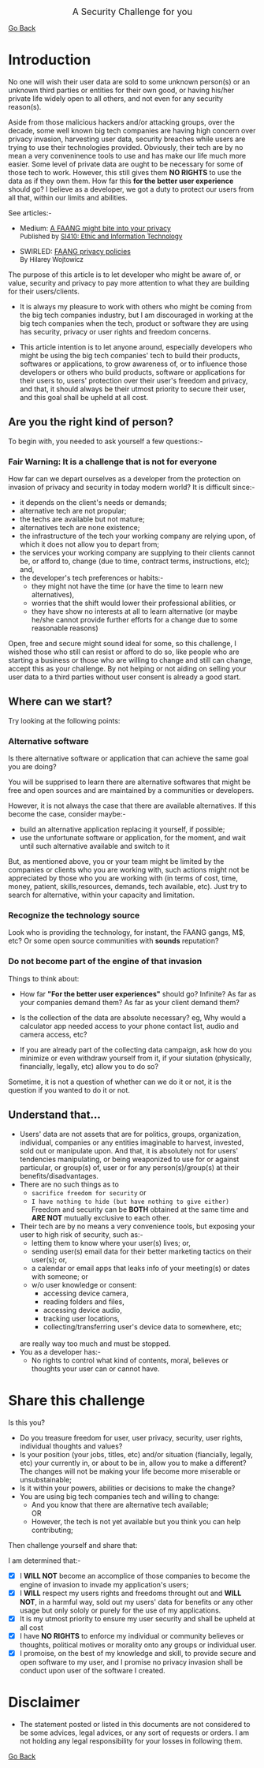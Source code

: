 <div style="text-align:center;font-size:large">A Security Challenge for you
</div>

[Go Back](../../README.md)

# Introduction
No one will wish their user data are sold to some unknown person(s) or an unknown third parties or entities for their own good, or having his/her private life widely open to all others, and not even for any security reason(s). 

Aside from those malicious hackers and/or attacking groups, over the decade, some well known big tech companies are having high concern over privacy invasion, harvesting user data, security breaches while users are trying to use their technologies provided. Obviously, their tech are by no mean a very conveninence tools to use and has make our life much more easier. Some level of private data are ought to be necessary for some of those tech to work. However, this still gives them __NO RIGHTS__ to use the data as if they own them. How far this __for the better user experience__ should go? I believe as a developer, we got a duty to protect our users from all that, within our limits and abilities.

See articles:- 

- Medium: [A FAANG might bite into your privacy](https://medium.com/si-410-ethics-and-information-technology/a-faang-might-bite-into-your-privacy-dcd240defe1b) <br />
<span style="font-size:small">Published by [SI410: Ethic and Information Technology](https://medium.com/si-410-ethics-and-information-technology)</span>

- SWIRLED: [FAANG privacy policies](https://swirled.com/faang-privacy-policies/) <br />
<span style="font-size:small">By Hilarey Wojtowicz</span>

The purpose of this article is to let developer who might be aware of, or value, security and privacy to pay more attention to what they are building for their users/clients.

- It is always my pleasure to work with others who might be coming from the big tech companies industry, but I am discouraged in working at the big tech companies when the tech, product or software they are using has security, privacy or user rights and freedom concerns.

- This article intention is to let anyone around, especially developers who might be using the big tech companies' tech to build their products, softwares or applications, to grow awareness of, or to influence those developers or others who build products, software or applications for their users to, users' protection over their user's freedom and privacy, and that, it should always be their utmost priority to secure their user, and this goal shall be upheld at all cost. 

## Are you the right kind of person? 
To begin with, you needed to ask yourself a few questions:-

### Fair Warning: It is a challenge that is not for everyone
How far can we depart ourselves as a developer from the protection on invasion of privacy and security in today modern world? It is difficult since:- 
- it depends on the client's needs or demands;
- alternative tech are not propular;
- the techs are available but not mature;
- alternatives tech are none existence; 
- the infrastructure of the tech your working company are relying upon, of which it does not allow you to depart from;
- the services your working company are supplying to their clients cannot be, or afford to, change (due to time, contract terms, instructions, etc); and,
- the developer's tech preferences or habits:-
  - they might not have the time (or have the time to learn new alternatives), 
  - worries that the shift would lower their professional abilities, or 
  - they have show no interests at all to learn alternative (or maybe he/she cannot provide further efforts for a change due to some reasonable reasons)

Open, free and secure might sound ideal for some, so this challenge, I wished those who still can resist or afford to do so, like people who are starting a business or those who are willing to change and still can change, accept this as your challenge. By not helping or not aiding on selling your user data to a third parties without user consent is already a good start.

## Where can we start?

Try looking at the following points:
### Alternative software
Is there alternative software or application that can achieve the same goal you are doing? 

You will be supprised to learn there are alternative softwares that might be free and open sources and are maintained by a communities or developers. 

However, it is not always the case that there are available alternatives. If this become the case, consider maybe:-
- build an alternative application replacing it yourself, if possible;
- use the unfortunate software or application, for the moment, and wait until such alternative available and switch to it 

But, as mentioned above, you or your team might be limited by the companies or clients who you are working with, such actions might not be appreciated by those who you are working with (in terms of cost, time, money, patient, skills,resources, demands, tech available, etc). Just try to search for alternative, within your capacity and limitation.

### Recognize the technology source
Look who is providing the technology, for instant, the FAANG gangs, M$, etc? Or some open source communities with __sounds__ reputation? 

### Do not become part of the engine of that invasion
Things to think about:
- How far __"For the better user experiences"__ should go? Infinite? As far as your companies demand them? As far as your client demand them? 

- Is the collection of the data are absolute necessary? eg, Why would a calculator app needed access to your phone contact list, audio and camera access, etc?

- If you are already part of the collecting data campaign, ask how do you minimize or even withdraw yourself from it, if your siutation (physically, financially, legally, etc) allow you to do so?

Sometime, it is not a question of whether can we do it or not, it is the question if you wanted to do it or not.

## Understand that...
- Users' data are not assets that are for politics, groups, organization, individual, companies or any entities imaginable to harvest, invested, sold out or manipulate upon. And that, it is absolutely not for users' tendencies manipulating, or being weaponized to use for or against particular, or group(s) of, user or for any person(s)/group(s) at their benefits/disadvantages.
- There are no such things as to<br />
  - `sacrifice freedom for security` or<br />
  - `I have nothing to hide (but have nothing to give either)`<br />
Freedom and security can be __BOTH__ obtained at the same time and __ARE NOT__ mutually exclusive to each other.
- Their tech are by no means a very convenience tools, but exposing your user to high risk of security, such as:-
  - letting them to know where your user(s) lives; or, 
  - sending user(s) email data for their better marketing tactics on their user(s); or, 
  - a calendar or email apps that leaks info of your meeting(s) or dates with someone; or
  - w/o user knowledge or consent: 
    - accessing device camera, 
    - reading folders and files, 
    - accessing device audio, 
    - tracking user locations, 
    - collecting/transferring user's device data to somewhere, etc; 
  <br />
  are really way too much and must be stopped. <br />
- You as a developer has:-
  - No rights to control what kind of contents, moral, believes or thoughts your user can or cannot have. 


# Share this challenge
Is this you?
- Do you treasure freedom for user, user privacy, security, user rights, individual thoughts and values?
- Is your position (your jobs, titles, etc) and/or situation (fiancially, legally, etc) your currently in, or about to be in, allow you to make a different? The changes will not be making your life become more miserable or unsubstainable;
- Is it within your powers, abilities or decisions to make the change?
- You are using big tech companies tech and willing to change:
  - And you know that there are alternative tech available;<br />
OR 
  - However, the tech is not yet available but you think you can help contributing;


Then challenge yourself and share that:

I am determined that:-
- [x] I __WILL NOT__ become an accomplice of those companies to become the engine of invasion to invade my application's users;
- [x] I __WILL__ respect my users rights and freedoms throught out and __WILL NOT__, in a harmful way, sold out my users' data for benefits or any other usage but only sololy or purely for the use of my applications.
- [x] It is my utmost priority to ensure my user security and shall be upheld at all cost
- [x] I have __NO RIGHTS__ to enforce my individual or community believes or thoughts, political motives or morality onto any groups or individual user.
- [x] I promoise, on the best of my knowledge and skill, to provide secure and open software to my user, and I promise no privacy invasion shall be conduct upon user of the software I created.

# Disclaimer

- The statement posted or listed in this documents are not considered to be some advices, legal advices, or any sort of requests or orders. I am not holding any legal responsibility for your losses in following them.

[Go Back](https://github.com/SirrorsMoore1975)

